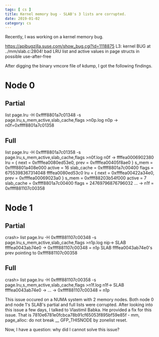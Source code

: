 ```yaml
---
tags: [ cs ] 
title: Kernel memory bug - SLAB's 3 lists are corrupted.
date: 2019-01-02
category: cs
---
```


Recently, I was working on a kernel memory bug. 

https://apibugzilla.suse.com/show_bug.cgi?id=1118875
L3: kernel BUG at ../mm/slab.c:2804! bad LRU list and active values in page structs in possible use-after-free

After digging the binary vmcore file of kdump, I got the following findings.
# Node 0
## Partial
list page.lru  -H 0xffff8801a7c01348 -s page.lru,s_mem,active,slab_cache,flags >n0p.log
n0p -> n0f=0xffff8801a7c01358
## Full
list page.lru  -H 0xffff8801a7c01358 -s page.lru,s_mem,active,slab_cache,flags >n0f.log
n0f -> 
ffffea0006902380
    lru = {
      next = 0xffffea0080ed53e0,
      prev = 0xffffea00405f8ae0
    }
    s_mem = 0xffff8801a408e000
      active = 16
    slab_cache = 0xffff8801a7c00400
  flags = 6755398367314048
ffffea0080ed53c0
    lru = {
      next = 0xffffea00422a34e0,
      prev = 0xffffea00069023a0
    }
    s_mem = 0xffff88203b54f000
      active = 7
    slab_cache = 0xffff8801a7c00400
  flags = 24769796876796032
... -> n1f = 0xffff881107c00358 

# Node 1
## Partial
crash> list page.lru  -H 0xffff881107c00348 -s page.lru,s_mem,active,slab_cache,flags >n1p.log
nip-> SLAB ffffea0043ab74e0 -> 0xffff881107c00348 = n1p
SLAB ffffea0043ab74e0's prev pointing to 0xffff881107c00358
## Full
crash> list page.lru  -H 0xffff881107c00358 -s page.lru,s_mem,active,slab_cache,flags >n1f.log
n1f-> SLAB ffffea0043ab74e0  -> ... -> 0xffff881107c00348 = n1p

This issue occured on a NUMA system with 2 memory nodes.
Both node 0 and node 1's SLAB's partial and full lists were corrupted. After looking into this issue a few days, I talked to Vlastimil Babka.
He provided a fix for this issue. That is 7810e6781e0fcbca78b91cf65053f895bf59e85f - mm, page_alloc: do not break __ GFP_THISNODE by zonelist reset.

Now, I have a question: why did I cannot solve this issue?
